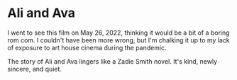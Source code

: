 # Ali and Ava
I went to see this film on May 26, 2022, thinking it would be a bit of a boring rom com. I couldn't have been more wrong, but I'm chalking it up to my lack of exposure to art house cinema during the pandemic. 

The story of Ali and Ava lingers like a Zadie Smith novel. It's kind, newly sincere, and quiet.